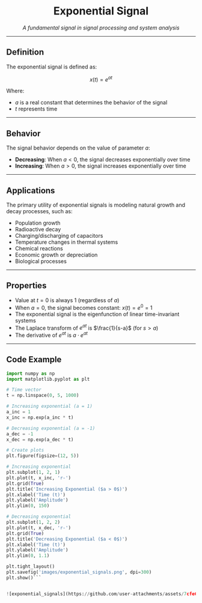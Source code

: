 <h1 align="center">Exponential Signal</h1>
<p align="center">
  <em>A fundamental signal in signal processing and system analysis</em>
</p>

---

## Definition

The exponential signal is defined as:

$$x(t) = e^{at}$$

Where:
- $a$ is a real constant that determines the behavior of the signal
- $t$ represents time

---

## Behavior

The signal behavior depends on the value of parameter $a$:

- **Decreasing**: When $a < 0$, the signal decreases exponentially over time
- **Increasing**: When $a > 0$, the signal increases exponentially over time

---

## Applications

The primary utility of exponential signals is modeling natural growth and decay processes, such as:

- Population growth
- Radioactive decay
- Charging/discharging of capacitors
- Temperature changes in thermal systems
- Chemical reactions
- Economic growth or depreciation
- Biological processes

---

## Properties

- Value at $t = 0$ is always 1 (regardless of $a$)
- When $a = 0$, the signal becomes constant: $x(t) = e^0 = 1$
- The exponential signal is the eigenfunction of linear time-invariant systems
- The Laplace transform of $e^{at}$ is $\frac{1}{s-a}$ (for $s > a$)
- The derivative of $e^{at}$ is $a \cdot e^{at}$

---

## Code Example

```python
import numpy as np
import matplotlib.pyplot as plt

# Time vector
t = np.linspace(0, 5, 1000)

# Increasing exponential (a = 1)
a_inc = 1
x_inc = np.exp(a_inc * t)

# Decreasing exponential (a = -1)
a_dec = -1
x_dec = np.exp(a_dec * t)

# Create plots
plt.figure(figsize=(12, 5))

# Increasing exponential
plt.subplot(1, 2, 1)
plt.plot(t, x_inc, 'r-')
plt.grid(True)
plt.title('Increasing Exponential ($a > 0$)')
plt.xlabel('Time (t)')
plt.ylabel('Amplitude')
plt.ylim(0, 150)

# Decreasing exponential
plt.subplot(1, 2, 2)
plt.plot(t, x_dec, 'r-')
plt.grid(True)
plt.title('Decreasing Exponential ($a < 0$)')
plt.xlabel('Time (t)')
plt.ylabel('Amplitude')
plt.ylim(0, 1.1)

plt.tight_layout()
plt.savefig('images/exponential_signals.png', dpi=300)
plt.show()```


![exponential_signals](https://github.com/user-attachments/assets/7cfe6de2-04fa-4989-8115-5bf796604783)

